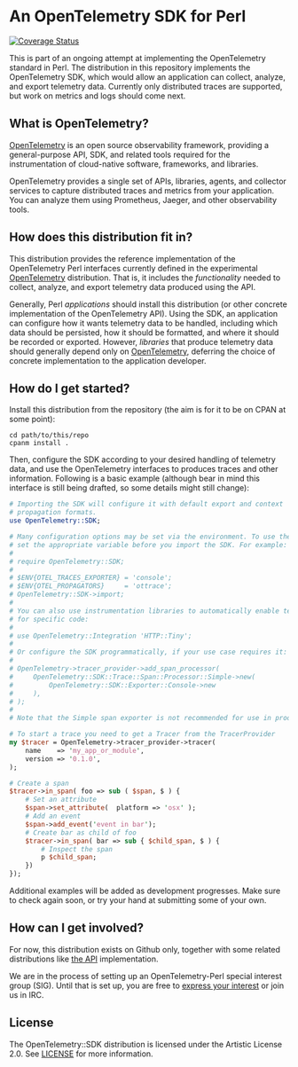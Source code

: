 # An OpenTelemetry SDK for Perl

[![Coverage Status][badge]][coveralls]

This is part of an ongoing attempt at implementing the OpenTelemetry standard
in Perl. The distribution in this repository implements the OpenTelemetry SDK,
which would allow an application can collect, analyze, and export telemetry
data. Currently only distributed traces are supported, but work on metrics and
logs should come next.

## What is OpenTelemetry?

[OpenTelemetry][home] is an open source observability framework, providing a
general-purpose API, SDK, and related tools required for the instrumentation
of cloud-native software, frameworks, and libraries.

OpenTelemetry provides a single set of APIs, libraries, agents, and collector
services to capture distributed traces and metrics from your application. You
can analyze them using Prometheus, Jaeger, and other observability tools.

## How does this distribution fit in?

This distribution provides the reference implementation of the OpenTelemetry
Perl interfaces currently defined in the experimental [OpenTelemetry][api]
distribution. That is, it includes the *functionality* needed to collect,
analyze, and export telemetry data produced using the API.

Generally, Perl *applications* should install this distribution (or other
concrete implementation of the OpenTelemetry API). Using the SDK, an
application can configure how it wants telemetry data to be handled,
including which data should be persisted, how it should be formatted, and
where it should be recorded or exported. However, *libraries* that produce
telemetry data should generally depend only on [OpenTelemetry][api],
deferring the choice of concrete implementation to the application developer.

## How do I get started?

Install this distribution from the repository (the aim is for it to be on CPAN
at some point):

```
cd path/to/this/repo
cpanm install .
```

Then, configure the SDK according to your desired handling of telemetry data,
and use the OpenTelemetry interfaces to produces traces and other information.
Following is a basic example (although bear in mind this interface is still
being drafted, so some details might still change):

``` perl
# Importing the SDK will configure it with default export and context
# propagation formats.
use OpenTelemetry::SDK;

# Many configuration options may be set via the environment. To use them,
# set the appropriate variable before you import the SDK. For example:
#
# require OpenTelemetry::SDK;
#
# $ENV{OTEL_TRACES_EXPORTER} = 'console';
# $ENV{OTEL_PROPAGATORS}     = 'ottrace';
# OpenTelemetry::SDK->import;
#
# You can also use instrumentation libraries to automatically enable telemetry
# for specific code:
#
# use OpenTelemetry::Integration 'HTTP::Tiny';
#
# Or configure the SDK programmatically, if your use case requires it:
#
# OpenTelemetry->tracer_provider->add_span_processor(
#     OpenTelemetry::SDK::Trace::Span::Processor::Simple->new(
#         OpenTelemetry::SDK::Exporter::Console->new
#     ),
# );
#
# Note that the Simple span exporter is not recommended for use in production.

# To start a trace you need to get a Tracer from the TracerProvider
my $tracer = OpenTelemetry->tracer_provider->tracer(
    name    => 'my_app_or_module',
    version => '0.1.0',
);

# Create a span
$tracer->in_span( foo => sub ( $span, $ ) {
    # Set an attribute
    $span->set_attribute(  platform => 'osx' );
    # Add an event
    $span->add_event('event in bar');
    # Create bar as child of foo
    $tracer->in_span( bar => sub { $child_span, $ ) {
        # Inspect the span
        p $child_span;
    })
});
```

Additional examples will be added as development progresses. Make sure to
check again soon, or try your hand at submitting some of your own.

## How can I get involved?

For now, this distribution exists on Github only, together with some related
distributions like [the API][api] implementation.

We are in the process of setting up an OpenTelemetry-Perl special interest
group (SIG). Until that is set up, you are free to [express your
interest][sig] or join us in IRC.

## License

The OpenTelemetry::SDK distribution is licensed under the Artistic License 2.0.
See [LICENSE] for more information.

[api]: https://github.com/jjatria/perl-opentelemetry
[badge]: https://coveralls.io/repos/github/jjatria/perl-opentelemetry-sdk/badge.svg?branch=main
[coveralls]: https://coveralls.io/github/jjatria/perl-opentelemetry-sdk?branch=main
[home]: https://opentelemetry.io
[license]: https://github.com/jjatria/perl-opentelemetry-sdk/blob/main/LICENSE
[sig]: https://github.com/open-telemetry/community/issues/828
